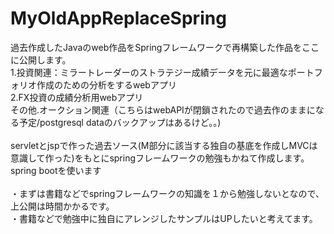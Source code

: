 # MyOldAppReplaceSpring
過去作成したJavaのweb作品をSpringフレームワークで再構築した作品をここに公開します。<br>
1.投資関連：ミラートレーダーのストラテジー成績データを元に最適なポートフォリオ作成のための分析をするwebアプリ<br>
2.FX投資の成績分析用webアプリ<br>
その他.オークション関連（こちらはwebAPIが閉鎖されたので過去作のままになる予定/postgresql dataのバックアップはあるけど。。)<br>
<br>
servletとjspで作った過去ソース(M部分に該当する独自の基底を作成しMVCは意識して作った)をもとにspringフレームワークの勉強もかねて作成します。spring bootを使います<br>
<br>
・まずは書籍などでspringフレームワークの知識を１から勉強しないとなので、上公開は時間かかるです。<br>
・書籍などで勉強中に独自にアレンジしたサンプルはUPしたいと考えてます。<br>
<br>
